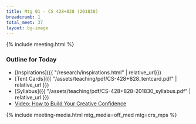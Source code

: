 ```yaml
---
title: Mtg 01 - CS 428+828 (201830) 
breadcrumb: 1
total_meet: 37
layout: bg-image
---
```

{% include meeting.html %}


### Outline for Today

- [Inspirations]({{ "/research/inspirations.html" | relative_url}})
- [Tent Cards]({{ "/assets/teaching/pdf/CS-428+828_tentcard.pdf" | relative_url }})
- [Syllabus]({{ "/assets/teaching/pdf/CS-428+828-201830_syllabus.pdf" | relative_url }})
- [Video: How to Build Your Creative Confidence](https://www.youtube.com/watch?v=16p9YRF0l-g)


{% include meeting-media.html mtg_media=off_med mtg=crs_mps %}

